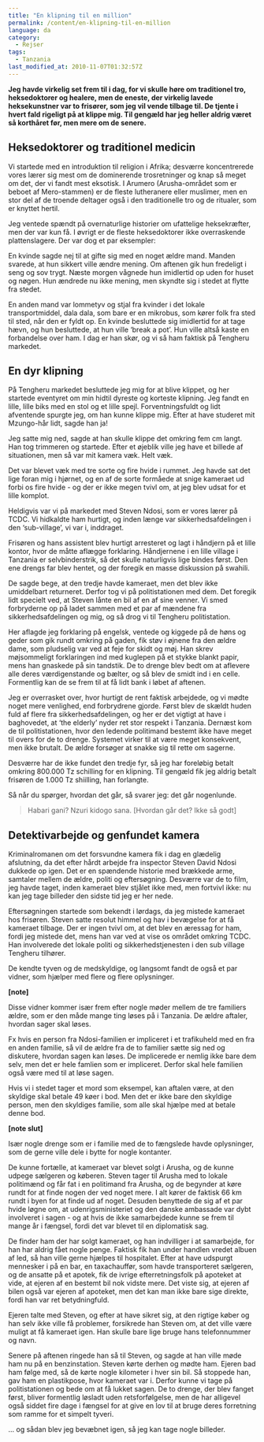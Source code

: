 ```yaml
---
title: "En klipning til en million"
permalink: /content/en-klipning-til-en-million
language: da
category:
  - Rejser
tags:
  - Tanzania
last_modified_at: 2010-11-07T01:32:57Z
---
```


**Jeg havde virkelig set frem til i dag, for vi skulle høre om traditionel tro, heksedoktorer og healere, men de eneste, der virkelig lavede heksekunstner var to frisører, som jeg vil vende tilbage til. De tjente i hvert fald rigeligt på at klippe mig. Til gengæld har jeg heller aldrig været så korthåret før, men mere om de senere.**

Heksedoktorer og traditionel medicin
------------------------------------

Vi startede med en introduktion til religion i Afrika; desværre koncentrerede vores lærer sig mest om de dominerende trosretninger og knap så meget om det, der vi fandt mest eksotisk. I Arumero (Arusha-området som er beboet af Mero-stammen) er de fleste lutheranere eller muslimer, men en stor del af de troende deltager også i den traditionelle tro og de ritualer, som er knyttet hertil.

Jeg ventede spændt på overnaturlige historier om ufattelige heksekræfter, men der var kun få. I øvrigt er de fleste heksedoktorer ikke overraskende plattenslagere. Der var dog et par eksempler:

En kvinde sagde nej til at gifte sig med en noget ældre mand. Manden svarede, at hun sikkert ville ændre mening. Om aftenen gik hun fredeligt i seng og sov trygt. Næste morgen vågnede hun imidlertid op uden for huset og nøgen. Hun ændrede nu ikke mening, men skyndte sig i stedet at flytte fra stedet.

En anden mand var lommetyv og stjal fra kvinder i det lokale transportmiddel, dala dala, som bare er en mikrobus, som kører folk fra sted til sted, når den er fyldt op. En kvinde besluttede sig imidlertid for at tage hævn, og hun besluttede, at hun ville ‘break a pot’. Hun ville altså kaste en forbandelse over ham. I dag er han skør, og vi så ham faktisk på Tengheru markedet.

En dyr klipning
---------------

På Tengheru markedet besluttede jeg mig for at blive klippet, og her startede eventyret om min hidtil dyreste og korteste klipning. Jeg fandt en lille, lille biks med en stol og et lille spejl. Forventningsfuldt og lidt afventende spurgte jeg, om han kunne klippe mig. Efter at have studeret mit Mzungo-hår lidt, sagde han ja!

Jeg satte mig ned, sagde at han skulle klippe det omkring fem cm langt. Han tog trimmeren og startede. Efter et øjeblik ville jeg have et billede af situationen, men så var mit kamera væk. Helt væk.

Det var blevet væk med tre sorte og fire hvide i rummet. Jeg havde sat det lige foran mig i hjørnet, og en af de sorte formåede at snige kameraet ud forbi os fire hvide - og der er ikke megen tvivl om, at jeg blev udsat for et lille komplot.

Heldigvis var vi på markedet med Steven Ndosi, som er vores lærer på TCDC. Vi hidkaldte ham hurtigt, og inden længe var sikkerhedsafdelingen i den ‘sub-village’, vi var i, inddraget.

Frisøren og hans assistent blev hurtigt arresteret og lagt i håndjern på et lille kontor, hvor de måtte aflægge forklaring. Håndjernene i en lille village i Tanzania er selvbinderstrik, så det skulle naturligvis lige bindes først. Den ene drengs far blev hentet, og der foregik en masse diskussion på swahili.

De sagde bege, at den tredje havde kameraet, men det blev ikke umiddelbart returneret. Derfor tog vi på politistationen med dem. Det foregik lidt specielt ved, at Steven lånte en bil af en af sine venner. Vi smed forbryderne op på ladet sammen med et par af mændene fra sikkerhedsafdelingen og mig, og så drog vi til Tengheru politistation.

Her aflagde jeg forklaring på engelsk, ventede og kiggede på de høns og geder som gik rundt omkring på gaden, fik støv i øjnene fra den ældre dame, som pludselig var ved at feje for skidt og møj. Han skrev møjsommeligt forklaringen ind med kuglepen på et stykke blankt papir, mens han gnaskede på sin tandstik. De to drenge blev bedt om at aflevere alle deres værdigenstande og bælter, og så blev de smidt ind i en celle. Formentlig kan de se frem til at få lidt bank i løbet af aftenen.

Jeg er overrasket over, hvor hurtigt de rent faktisk arbejdede, og vi mødte noget mere venlighed, end forbrydrene gjorde. Først blev de skældt huden fuld af flere fra sikkerhedsafdelingen, og her er det vigtigt at have i baghovedet, at ‘the elderly’ nyder ret stor respekt i Tanzania. Dernæst kom de til politistationen, hvor den ledende politimand bestemt ikke have meget til overs for de to drenge. Systemet virker til at være meget konsekvent, men ikke brutalt. De ældre forsøger at snakke sig til rette om sagerne.

Desværre har de ikke fundet den tredje fyr, så jeg har foreløbig betalt omkring 800.000 Tz schilling for en klipning. Til gengæld fik jeg aldrig betalt frisøren de 1.000 Tz shiilling, han forlangte.

Så når du spørger, hvordan det går, så svarer jeg: det går nogenlunde.

> Habari gani? Nzuri kidogo sana. \[Hvordan går det? Ikke så godt\]

Detektivarbejde og genfundet kamera
-----------------------------------

Kriminalromanen om det forsvundne kamera fik i dag en glædelig afslutning, da det efter hårdt arbejde fra inspector Steven David Ndosi dukkede op igen. Det er en spændende historie med brækkede arme, samtaler mellem de ældre, politi og eftersøgning. Desværre var de to film, jeg havde taget, inden kameraet blev stjålet ikke med, men fortvivl ikke: nu kan jeg tage billeder den sidste tid jeg er her nede.

Eftersøgningen startede som bekendt i lørdags, da jeg mistede kameraet hos frisøren. Steven satte resolut himmel og hav i bevægelse for at få kameraet tilbage. Der er ingen tvivl om, at det blev en æressag for ham, fordi jeg mistede det, mens han var ved at vise os området omkring TCDC. Han involverede det lokale politi og sikkerhedstjenesten i den sub village Tengheru tilhører.

De kendte tyven og de medskyldige, og langsomt fandt de også et par vidner, som hjælper med flere og flere oplysninger.

**\[note\]**

Disse vidner kommer især frem efter nogle møder mellem de tre familiers ældre, som er den måde mange ting løses på i Tanzania. De ældre aftaler, hvordan sager skal løses.

Fx hvis en person fra Ndosi-familien er impliceret i et trafikuheld med en fra en anden familie, så vil de ældre fra de to familier sætte sig ned og diskutere, hvordan sagen kan løses. De implicerede er nemlig ikke bare dem selv, men det er hele famlien som er impliceret. Derfor skal hele familien også være med til at løse sagen.

Hvis vi i stedet tager et mord som eksempel, kan aftalen være, at den skyldige skal betale 49 køer i bod. Men det er ikke bare den skyldige person, men den skyldiges familie, som alle skal hjælpe med at betale denne bod.

**\[note slut\]**

Især nogle drenge som er i familie med de to fængslede havde oplysninger, som de gerne ville dele i bytte for nogle kontanter.

De kunne fortælle, at kameraet var blevet solgt i Arusha, og de kunne udpege sælgeren og køberen. Steven tager til Arusha med to lokale politimænd og får fat i en politimand fra Arusha, og de begynder at køre rundt for at finde nogen der ved noget mere. I alt kører de faktisk 66 km rundt i byen for at finde ud af noget. Desuden benyttede de sig af et par hvide løgne om, at udenrigsministeriet og den danske ambassade var dybt involveret i sagen - og at hvis de ikke samarbejdede kunne se frem til mange år i fængsel, fordi det var blevet til en diplomatisk sag.

De finder ham der har solgt kameraet, og han indvilliger i at samarbejde, for han har aldrig fået nogle penge. Faktisk fik han under handlen vredet albuen af led, så han ville gerne hjælpes til hospitalet. Efter at have udspurgt mennesker i på en bar, en taxachauffør, som havde transporteret sælgeren, og de ansatte på et apotek, fik de ivrige efterretningsfolk på apoteket at vide, at ejeren af en bestemt bil nok vidste mere. Det viste sig, at ejeren af bilen også var ejeren af apoteket, men det kan man ikke bare sige direkte, fordi han var ret betydningfuld.

Ejeren talte med Steven, og efter at have sikret sig, at den rigtige køber og han selv ikke ville få problemer, forsikrede han Steven om, at det ville være muligt at få kameraet igen. Han skulle bare lige bruge hans telefonnummer og navn.

Senere på aftenen ringede han så til Steven, og sagde at han ville møde ham nu på en benzinstation. Steven kørte derhen og mødte ham. Ejeren bad ham følge med, så de kørte nogle kilometer i hver sin bil. Så stoppede han, gav ham en plastikpose, hvor kameraet var i. Derfor kunne vi tage på politistationen og bede om at få lukket sagen. De to drenge, der blev fanget først, bliver formentlig løsladt uden retsforfølgelse, men de har alligevel også siddet fire dage i fængsel for at give en lov til at bruge deres forretning som ramme for et simpelt tyveri.

... og sådan blev jeg bevæbnet igen, så jeg kan tage nogle billeder.
